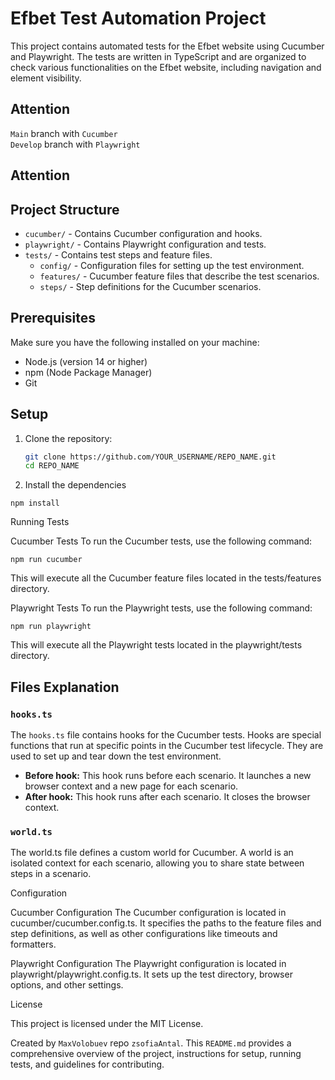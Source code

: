 # Efbet Test Automation Project

This project contains automated tests for the Efbet website using Cucumber and Playwright. The tests are written in TypeScript and are organized to check various functionalities on the Efbet website, including navigation and element visibility.

## Attention
`Main` branch with `Cucumber`  
`Develop` branch with `Playwright`
## Attention

## Project Structure

- `cucumber/` - Contains Cucumber configuration and hooks.
- `playwright/` - Contains Playwright configuration and tests.
- `tests/` - Contains test steps and feature files.
  - `config/` - Configuration files for setting up the test environment.
  - `features/` - Cucumber feature files that describe the test scenarios.
  - `steps/` - Step definitions for the Cucumber scenarios.

## Prerequisites

Make sure you have the following installed on your machine:

- Node.js (version 14 or higher)
- npm (Node Package Manager)
- Git

## Setup

1. Clone the repository:

   ```sh
   git clone https://github.com/YOUR_USERNAME/REPO_NAME.git
   cd REPO_NAME

2. Install the dependencies 

```npm install```

Running Tests

Cucumber Tests
To run the Cucumber tests, use the following command:

```npm run cucumber```

This will execute all the Cucumber feature files located in the tests/features directory.

Playwright Tests
To run the Playwright tests, use the following command:

```npm run playwright```

This will execute all the Playwright tests located in the playwright/tests directory.

## Files Explanation

### `hooks.ts`

The `hooks.ts` file contains hooks for the Cucumber tests. Hooks are special functions that run at specific points in the Cucumber test lifecycle. They are used to set up and tear down the test environment.

- **Before hook:** This hook runs before each scenario. It launches a new browser context and a new page for each scenario.
- **After hook:** This hook runs after each scenario. It closes the browser context.

### `world.ts`
The world.ts file defines a custom world for Cucumber. A world is an isolated context for each scenario, allowing you to share state between steps in a scenario.

Configuration

Cucumber Configuration
The Cucumber configuration is located in cucumber/cucumber.config.ts. It specifies the paths to the feature files and step definitions, as well as other configurations like timeouts and formatters.

Playwright Configuration
The Playwright configuration is located in playwright/playwright.config.ts. It sets up the test directory, browser options, and other settings.

License

This project is licensed under the MIT License.

Created by `MaxVolobuev` repo `zsofiaAntal`.
This `README.md` provides a comprehensive overview of the project, instructions for setup, running tests, and guidelines for contributing.
